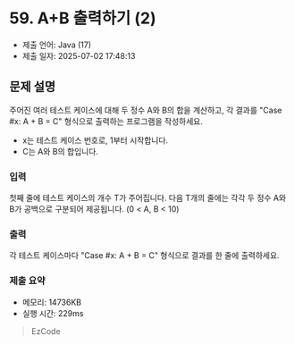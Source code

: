 # 59. A+B 출력하기 (2)
- 제출 언어: Java (17)
- 제출 일자: 2025-07-02 17:48:13

## 문제 설명
주어진 여러 테스트 케이스에 대해 두 정수 A와 B의 합을 계산하고,
각 결과를 "Case #x: A + B = C" 형식으로 출력하는 프로그램을 작성하세요.

- x는 테스트 케이스 번호로, 1부터 시작합니다. 
- C는 A와 B의 합입니다.

### 입력
첫째 줄에 테스트 케이스의 개수 T가 주어집니다. 
다음 T개의 줄에는 각각 두 정수 A와 B가 공백으로 구분되어 제공됩니다. 
(0 < A, B < 10)

### 출력
각 테스트 케이스마다 "Case #x: A + B = C" 형식으로 결과를 한 줄에 출력하세요.


### 제출 요약
- 메모리: 14736KB
- 실행 시간: 229ms

> EzCode

